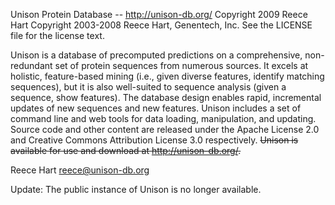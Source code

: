 Unison Protein Database -- http://unison-db.org/
Copyright 2009 Reece Hart
Copyright 2003-2008 Reece Hart, Genentech, Inc.
See the LICENSE file for the license text.

Unison is a database of precomputed predictions on a comprehensive,
non-redundant set of protein sequences from numerous sources.  It excels
at holistic, feature-based mining (i.e., given diverse features, identify
matching sequences), but it is also well-suited to sequence analysis
(given a sequence, show features).  The database design enables rapid,
incremental updates of new sequences and new features.  Unison includes a
set of command line and web tools for data loading, manipulation, and
updating.  Source code and other content are released under the Apache
License 2.0 and Creative Commons Attribution License 3.0 respectively.
~~Unison is available for use and download at http://unison-db.org/.~~

Reece Hart <reece@unison-db.org>


Update: The public instance of Unison is no longer available.